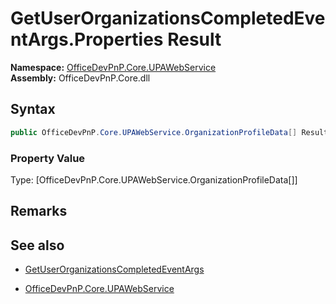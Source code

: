 # GetUserOrganizationsCompletedEventArgs.Properties Result
  

**Namespace:** [OfficeDevPnP.Core.UPAWebService](OfficeDevPnP.Core.UPAWebService.md)  
**Assembly:** OfficeDevPnP.Core.dll  
## Syntax
```C#
public OfficeDevPnP.Core.UPAWebService.OrganizationProfileData[] Result { get; }
```

### Property Value
Type: [OfficeDevPnP.Core.UPAWebService.OrganizationProfileData[]] 

## Remarks 

## See also
- [GetUserOrganizationsCompletedEventArgs](GetUserOrganizationsCompletedEventArgs.md) 

- [OfficeDevPnP.Core.UPAWebService](OfficeDevPnP.Core.UPAWebService.md)
